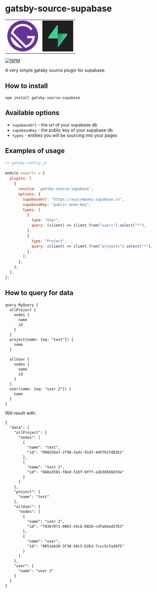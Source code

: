 # gatsby-source-supabase

<table>
  <tr>
    <td valign="top"><img height="100px" width="100px" src="./assets/gatsby-logo.png"></td>
    <td valign="top"> <img height="100px" width="100px" src="./assets/supabase-logo.png"></td>
  </tr>
</table>

[![NPM](https://img.shields.io/npm/v/gatsby-source-supabase.svg)](https://www.npmjs.com/package/gatsby-source-supabase)

A very simple gatsby source plugin for supabase.

## How to install

```
npm install gatsby-source-supabase
```

## Available options

- `supabaseUrl` - the url of your supabase db
- `supabaseKey` - the public key of your supabase db
- `types` - entities you will be sourcing into your pages

## Examples of usage

```js
// gatsby-config.js

module.exports = {
  plugins: [
    {
      resolve: `gatsby-source-supabase`,
      options: {
        supabaseUrl: "https://xyzcompany.supabase.co",
        supabaseKey: "public-anon-key",
        types: [
          {
            type: "User",
            query: (client) => client.from("users").select("*"),
          },
          {
            type: "Project",
            query: (client) => client.from("projects").select("*"),
          },
        ],
      },
    },
  ],
};
```

## How to query for data

```
query MyQuery {
  allProject {
    nodes {
      name
      id
    }
  }
  project(name: {eq: "test"}) {
    name
  }

  allUser {
    nodes {
      name
      id
    }
  }
  user(name: {eq: "user 2"}) {
    name
  }
}
```

Will result with:

```
{
  "data": {
    "allProject": {
      "nodes": [
        {
          "name": "test",
          "id": "998d36a7-2f98-5adc-91d7-445f61fd82b1"
        },
        {
          "name": "test 2",
          "id": "048a3581-f8ed-51bf-9fff-a1b385b607da"
        }
      ]
    },
    "project": {
      "name": "test"
    },
    "allUser": {
      "nodes": [
        {
          "name": "user 2",
          "id": "793b7071-0863-54cb-8828-cdfab4a437b3"
        },
        {
          "name": "user",
          "id": "0651eb10-3f38-50c5-b2b3-7ccc5cfa36f5"
        }
      ]
    },
    "user": {
      "name": "user 2"
    }
  }
}
```
